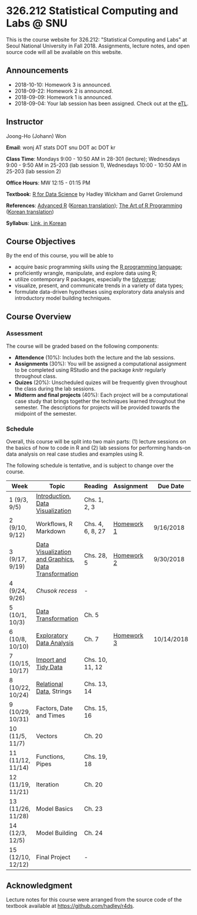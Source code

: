 # 326.212 Statistical Computing and Labs @ SNU

This is the course website for 326.212: "Statistical Computing and Labs" at Seoul National University in Fall 2018. Assignments, lecture notes, and open source code will all be available on this website.

## Announcements

* 2018-10-10: Homework 3 is announced.
* 2018-09-22: Homework 2 is announced.
* 2018-09-09: Homework 1 is announced.
* 2018-09-04: Your lab session has been assigned. Check out at the [eTL](http://etl.snu.ac.kr).

## Instructor 

Joong-Ho (Johann) Won

**Email**: wonj AT stats DOT snu DOT ac DOT kr

**Class Time**: Mondays 9:00 - 10:50 AM in 28-301 (lecture);
    Wednesdays 9:00 - 9:50 AM in 25-203 (lab session 1),
    Wednesdays 10:00 - 10:50 AM in 25-203 (lab session 2)

**Office Hours**: MW 12:15 - 01:15 PM

**Textbook**: [R for Data Science](http://r4ds.had.co.nz/index.html) by Hadley Wickham and Garret Grolemund

**References**: [Advanced R](http://adv-r.had.co.nz/) ([Korean translation](http://jpub.tistory.com/792)); 
    [The Art of R Programming](https://nostarch.com/artofr.htm) ([Korean translation](http://www.acornpub.co.kr/book/r-programming))

**Syllabus**: [Link, in Korean](./syllabus2018.pdf)

## Course Objectives

By the end of this course, you will be able to

- acquire basic programming skills using the [R programming language](https://www.r-project.org);
- proficiently wrangle, manipulate, and explore data using R;
- utilize contemporary R packages, especially the [tidyverse](https://www.tidyverse.org);
- visualize, present, and communicate trends in a variety of data types;
- formulate data-driven hypotheses using exploratory data analysis and introductory model building techniques.

## Course Overview

### Assessment

The course will be graded based on the following components:

- **Attendence** (10%): Includes both the lecture and the lab sessions.
- **Assignments** (30%): You will be assigned a computational assignment to be completed using RStudio and the package *knitr* regularly throughout class. 
- **Quizes** (20%): Unscheduled quizes will be frequently given throughout the class during the lab sessions.
- **Midterm and final projects** (40%): Each project will be a computational case study that brings together the techniques learned throughout the semester. The descriptions for projects will be provided towards the midpoint of the semester.

### Schedule

Overall, this course will be split into two main parts: (1) lecture sessions on the basics of how to code in R and (2) lab sessions for performing hands-on data analysis on real case studies and examples using R.

The following schedule is tentative, and is subject to change over the course.

| Week | Topic | Reading | Assignment | Due Date |
|---| --- | --- | --- | --- |
| 1 (9/3, 9/5)      | [Introduction](./lectures/01-intro.html), [Data Visualization](./lectures/02-visualization.html) | Chs. 1, 2, 3 |   |  |
| 2 (9/10, 9/12)    | Workflows, R Markdown | Chs. 4, 6, 8, 27 | [Homework 1](./hw/hw1.html) | 9/16/2018  |
| 3 (9/17, 9/19)    | [Data Visualization and Graphics](./lectures/02-visualization.html), [Data Transformation](./lectures/03-transformation.html) | Chs. 28, 5 | [Homework 2](./hw/hw2.html) | 9/30/2018  |
| 4 (9/24, 9/26)    | *Chusok recess* | - |  |  |
| 5 (10/1, 10/3)    | [Data Transformation](./lectures/03-transformation.html) | Ch. 5 |  |  |
| 6 (10/8, 10/10)   | [Exploratory Data Analysis](./lectures/04-EDA.html) | Ch. 7 | [Homework 3](./hw/hw3.md) | 10/14/2018 |
| 7 (10/15, 10/17)  | [Import and Tidy Data](./lectures/05-tidy.html) | Chs. 10, 11, 12 |  |  |
| 8 (10/22, 10/24)  | [Relational Data](./lectures/06-relational.html), Strings | Chs. 13, 14 |  |  |
| 9 (10/29, 10/31)  | Factors, Date and Times | Chs. 15, 16 |  |  |
| 10 (11/5, 11/7)   | Vectors | Ch. 20 |  |  |
| 11 (11/12, 11/14) | Functions, Pipes | Chs. 19, 18 |  |  |
| 12 (11/19, 11/21) | Iteration | Ch. 20 |  |  |
| 13 (11/26, 11/28) | Model Basics | Ch. 23 |  |  |
| 14 (12/3, 12/5)   | Model Building | Ch. 24 |  |  |
| 15 (12/10, 12/12) | Final Project | - |  |  |


## Acknowledgment
Lecture notes for this course were arranged from the source code of the textbook available at <https://github.com/hadley/r4ds>.
